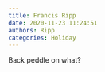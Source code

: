 ```yaml
---
title: Francis Ripp
date: 2020-11-23 11:24:51
authors: Ripp
categories: Holiday
---
```


 Back peddle on what?